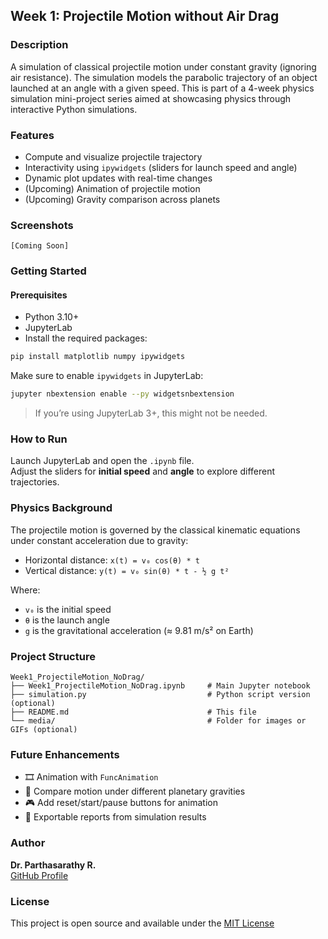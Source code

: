 ## Week 1: Projectile Motion without Air Drag

### Description

A simulation of classical projectile motion under constant gravity (ignoring air resistance). The simulation models the parabolic trajectory of an object launched at an angle with a given speed. This is part of a 4-week physics simulation mini-project series aimed at showcasing physics through interactive Python simulations.

### Features

- Compute and visualize projectile trajectory
- Interactivity using `ipywidgets` (sliders for launch speed and angle)
- Dynamic plot updates with real-time changes
- (Upcoming) Animation of projectile motion
- (Upcoming) Gravity comparison across planets

### Screenshots

```
[Coming Soon]
```

### Getting Started

#### Prerequisites

- Python 3.10+
- JupyterLab
- Install the required packages:

```bash
pip install matplotlib numpy ipywidgets
```

Make sure to enable `ipywidgets` in JupyterLab:

```bash
jupyter nbextension enable --py widgetsnbextension
```

> If you’re using JupyterLab 3+, this might not be needed.

### How to Run

Launch JupyterLab and open the `.ipynb` file.\
Adjust the sliders for **initial speed** and **angle** to explore different trajectories.

### Physics Background

The projectile motion is governed by the classical kinematic equations under constant acceleration due to gravity:

- Horizontal distance: `x(t) = v₀ cos(θ) * t`
- Vertical distance: `y(t) = v₀ sin(θ) * t - ½ g t²`

Where:

- `v₀` is the initial speed
- `θ` is the launch angle
- `g` is the gravitational acceleration (≈ 9.81 m/s² on Earth)

### Project Structure

```
Week1_ProjectileMotion_NoDrag/
├── Week1_ProjectileMotion_NoDrag.ipynb     # Main Jupyter notebook
├── simulation.py                           # Python script version (optional)
├── README.md                               # This file
└── media/                                  # Folder for images or GIFs (optional)
```

### Future Enhancements

- 🎞️ Animation with `FuncAnimation`
- 🌌 Compare motion under different planetary gravities
- 🎮 Add reset/start/pause buttons for animation
- 📄 Exportable reports from simulation results

### Author

**Dr. Parthasarathy R.**\
[GitHub Profile](https://github.com/dr-parthasarathy-r)

### License

This project is open source and available under the [MIT License](LICENSE)

